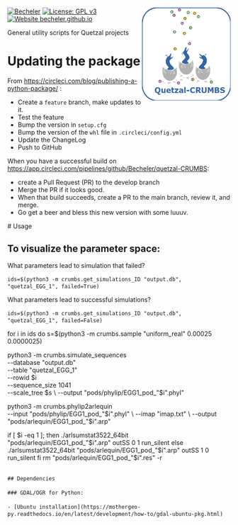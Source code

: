 # <img align="right" width="200" src="https://github.com/Becheler/Becheler.github.io/blob/master/draw/logos/quetzal_crumbs.png">

[![Becheler](https://circleci.com/gh/Becheler/quetzal-CRUMBS.svg?style=shield)](https://app.circleci.com/pipelines/github/Becheler)
[![License: GPL v3](https://img.shields.io/badge/License-GPLv3-blue.svg)](https://www.gnu.org/licenses/gpl-3.0)
[![Website becheler.github.io](https://img.shields.io/website-up-down-green-red/https/becheler.github.io.svg)](https://becheler.github.io/pages/quetzal_crumbs/home)

General utility scripts for Quetzal projects

# Updating the package

From https://circleci.com/blog/publishing-a-python-package/ :

* Create a `feature` branch, make updates to it.
* Test the feature
* Bump the version in `setup.cfg`
* Bump the version of the `whl` file in `.circleci/config.yml`
* Update the ChangeLog
* Push to GitHub

When you have a successful build on https://app.circleci.com/pipelines/github/Becheler/quetzal-CRUMBS:
* create a Pull Request (PR) to the develop branch
* Merge the PR if it looks good.
* When that build succeeds, create a PR to the main branch, review it, and merge.
* Go get a beer and bless this new version with some luuuv.

# Usage

## To visualize the parameter space:

What parameters lead to simulation that failed?

```
ids=$(python3 -m crumbs.get_simulations_ID "output.db", "quetzal_EGG_1", failed=True)
```
What parameters lead to successful simulations?
```
ids=$(python3 -m crumbs.get_simulations_ID "output.db", "quetzal_EGG_1", failed=False)
```

for i in ids
do
  s=$(python3 -m crumbs.sample "uniform_real" 0.00025 0.0000025)

  python3 -m crumbs.simulate_sequences \
  --database "output.db" \
  --table "quetzal_EGG_1" \
  --rowid $i\
  --sequence_size 1041  \
  --scale_tree $s \
  --output "pods/phylip/EGG1_pod_"$i".phyl"

  python3 -m crumbs.phylip2arlequin \
  --input "pods/phylip/EGG1_pod_"$i".phyl" \
  --imap "imap.txt" \
  --output "pods/arlequin/EGG1_pod_"$i".arp"

  if [ $i -eq 1 ]; then
      ./arlsumstat3522_64bit "pods/arlequin/EGG1_pod_"$i".arp" outSS 0 1 run_silent
   else
      ./arlsumstat3522_64bit "pods/arlequin/EGG1_pod_"$i".arp" outSS 1 0 run_silent
   fi
   rm "pods/arlequin/EGG1_pod_"$i".res" -r
```

## Dependencies

### GDAL/OGR for Python:

- [Ubuntu installation](https://mothergeo-py.readthedocs.io/en/latest/development/how-to/gdal-ubuntu-pkg.html)

